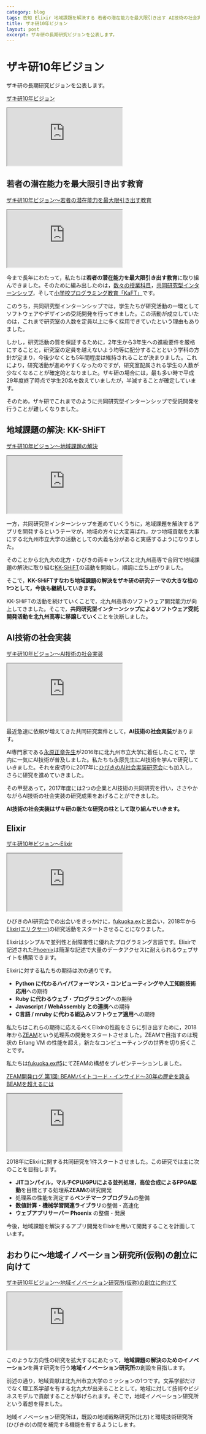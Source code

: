 ```yaml
---
category: blog
tags: 告知 Elixir 地域課題を解決する 若者の潜在能力を最大限引き出す AI技術の社会実装
title: ザキ研10年ビジョン
layout: post
excerpt: ザキ研の長期研究ビジョンを公表します。
---
```

# ザキ研10年ビジョン

ザキ研の長期研究ビジョンを公表します。

[ザキ研10年ビジョン](https://zacky1972.github.io/research-vision-2018/#/)

<iframe allowfullscreen="true" src="https://zacky1972.github.io/research-vision-2018/#/" title="ザキ研10年ビジョン"></iframe>

## 若者の潜在能力を最大限引き出す教育

[ザキ研10年ビジョン〜若者の潜在能力を最大限引き出す教育](https://zacky1972.github.io/research-vision-2018/#/7)

<iframe allowfullscreen="true" src="https://zacky1972.github.io/research-vision-2018/#/7" title="ザキ研10年ビジョン〜若者の潜在能力を最大限引き出す教育"></iframe>

今まで長年にわたって，私たちは**若者の潜在能力を最大限引き出す教育**に取り組んできました。そのために編み出したのは，[数々の授業科目](http://zacky1972.github.io/courses/)，[共同研究型インターンシップ](http://zacky1972.github.io/blog/2015/09/23/collaborative-research-internships.html)，そして[小学校プログラミング教育「KaFT」](https://zacky1972.github.io/KaFT/)です。

このうち，共同研究型インターンシップでは，学生たちが研究活動の一環としてソフトウェアやデザインの受託開発を行ってきました。この活動が成立していたのは，これまで研究室の人数を定員以上に多く採用できていたという理由もありました。

しかし，研究活動の質を保証するために，2年生から3年生への進級要件を厳格にすることと，研究室の定員を越えないよう均等に配分することという学科の方針が定まり，今後少なくとも5年間程度は維持されることが決まりました。これにより，研究活動が進めやすくなったのですが，研究室配属される学生の人数が少なくなることが確定的となりました。ザキ研の場合には，最も多い時で平成29年度終了時点で学生20名を数えていましたが，半減することが確定しています。

そのため，ザキ研でこれまでのように共同研究型インターンシップで受託開発を行うことが難しくなりました。

## 地域課題の解決: KK-SHiFT

[ザキ研10年ビジョン〜地域課題の解決](https://zacky1972.github.io/research-vision-2018/#/4)

<iframe allowfullscreen="true" src="https://zacky1972.github.io/research-vision-2018/#/4" title="ザキ研10年ビジョン〜地域課題の解決"></iframe>

一方，共同研究型インターンシップを進めていくうちに，地域課題を解決するアプリを開発するというテーマが，地域の方々に大変喜ばれ，かつ地域貢献を大事にする北九州市立大学の活動としての大義名分があると実感するようになりました。

そのことから北九大の北方・ひびきの両キャンパスと北九州高専で合同で地域課題の解決に取り組む[KK-SHiFT](https://zacky1972.github.io/KK-SHiFT/)の活動を開始し，順調に立ち上がりました。

そこで，**KK-SHiFTすなわち地域課題の解決をザキ研の研究テーマの大きな柱の1つとして，今後も継続していきます。**

KK-SHiFTの活動を続けていくことで，北九州高専のソフトウェア開発能力が向上してきました。そこで，**共同研究型インターンシップによるソフトウェア受託開発活動を北九州高専に移譲していく**ことを決断しました。

## AI技術の社会実装

[ザキ研10年ビジョン〜AI技術の社会実装](https://zacky1972.github.io/research-vision-2018/#/9)

<iframe allowfullscreen="true" src="https://zacky1972.github.io/research-vision-2018/#/9" title="ザキ研10年ビジョン〜AI技術の社会実装"></iframe>

最近急速に依頼が増えてきた共同研究案件として，**AI技術の社会実装**があります。

AI専門家である[永原正章先生](http://www.kitakyu-u.ac.jp/env/subject/d-media/Masaaki_Nagahara/)が2016年に北九州市立大学に着任したことで，学内に一気にAI技術が普及しました。私たちも永原先生にAI技術を学んで研究していきました。それを皮切りに2017年に[ひびきのAI社会実装研究会](http://car-el.ksrp.or.jp/hibiki-ai/index.html)にも加入し，さらに研究を進めていきました。

その甲斐あって，2017年度には2つの企業とAI技術の共同研究を行い，ささやかながらAI技術の社会実装の研究成果をあげることができました。

**AI技術の社会実装はザキ研の新たな研究の柱として取り組んでいきます。**

## Elixir

[ザキ研10年ビジョン〜Elixir](https://zacky1972.github.io/research-vision-2018/#/1)

<iframe allowfullscreen="true" src="https://zacky1972.github.io/research-vision-2018/#/1" title="ザキ研10年ビジョン〜Elixir"></iframe>


ひびきのAI研究会での出会いをきっかけに，[fukuoka.ex](https://fukuokaex.connpass.com)と出会い，2018年から[Elixir(エリクサー)](https://elixir-lang.org)の研究活動をスタートさせることになりました。

Elixirはシンプルで並列性と耐障害性に優れたプログラミング言語です。Elixirで記述された[Phoenix](http://phoenixframework.org)は簡潔な記述で大量のデータアクセスに耐えられるウェブサイトを構築できます。

Elixirに対する私たちの期待は次の通りです。

* **Python に代わるハイパフォーマンス・コンピューティングや人工知能技術応用**への期待
* **Ruby に代わるウェブ・プログラミング**への期待
* **Javascript / WebAssembly との連携**への期待
* **C言語 / mruby に代わる組込みソフトウェア適用**への期待

私たちはこれらの期待に応えるべくElixirの性能をさらに引き出すために，2018年から[ZEAM](https://hex.pm/packages/zeam)という処理系の開発をスタートさせました。ZEAMで目指すのは現状の Erlang VM の性能を超え，新たなコンピューティングの世界を切り拓くことです。

私たちは[fukuoka.ex#5](https://techjin.connpass.com/event/79311/)にてZEAMの構想をプレゼンテーションしました。

[ZEAM開発ログ 第1回: BEAMバイトコード・インサイド〜30年の歴史を誇るBEAMを超えるには](https://zeam-vm.github.io/zeam-fukuoka.ex-20170223/#/)

<iframe allowfullscreen="true" src="https://zeam-vm.github.io/zeam-fukuoka.ex-20170223/#/" title="ZEAM開発ログ 第1回: BEAMバイトコード・インサイド〜30年の歴史を誇るBEAMを超えるには"></iframe>

2018年にElixirに関する共同研究を1件スタートさせました。この研究では主に次のことを目指します。

* **JITコンパイル，マルチCPU/GPUによる並列処理，高位合成によるFPGA駆動**を目標とする処理系**ZEAM**の研究開発
* 処理系の性能を測定する**ベンチマークプログラム**の整備
* **数値計算・機械学習関連ライブラリ**の整備・高速化
* **ウェブアプリサーバー Phoenix** の整備・発展

今後，地域課題を解決するアプリ開発をElixirを用いて開発することを計画しています。

## おわりに〜地域イノベーション研究所(仮称)の創立に向けて

[ザキ研10年ビジョン〜地域イノベーション研究所(仮称)の創立に向けて](https://zacky1972.github.io/research-vision-2018/#/10)

<iframe allowfullscreen="true" src="https://zacky1972.github.io/research-vision-2018/#/10" title="ザキ研10年ビジョン〜地域イノベーション研究所(仮称)の創立に向けて"></iframe>

このような方向性の研究を拡大するにあたって，**地域課題の解決のためのイノベーション**を興す研究を行う**地域イノベーション研究所**の創設を目指します。

前述の通り，地域貢献は北九州市立大学のミッションの1つです。文系学部だけでなく理工系学部を有する北九大が出来ることとして，地域に対して技術やビジネスモデルで貢献することが挙げられます。そこで，地域イノベーション研究所という着想を得ました。

地域イノベーション研究所は，既設の地域戦略研究所(北方)と環境技術研究所(ひびきの)の間を補完する機能を有するようにします。
